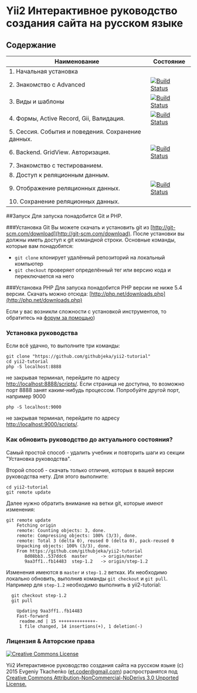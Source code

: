 # Yii2 Интерактивное руководство создания сайта на русском языке

## Содержание

| Наименование | Состояние  |
|---|---|
| 1. Начальная установка  |   |
| 2. Знакомство с Advanced   |  [![Build Status](https://travis-ci.org/githubjeka/yii2-tutorial.svg?branch=step-0)](https://travis-ci.org/githubjeka/yii2-tutorial)  |
| 3. Виды и шаблоны | [![Build Status](https://travis-ci.org/githubjeka/yii2-tutorial.svg?branch=step-0.1)](https://travis-ci.org/githubjeka/yii2-tutorial)
| 4. Формы, Active Record, Gii, Валидация. | [![Build Status](https://travis-ci.org/githubjeka/yii2-tutorial.svg?branch=step-0.2)](https://travis-ci.org/githubjeka/yii2-tutorial)
| 5. Сессия. События и поведения. Сохранение данных.| 
| 6. Backend. GridView. Авторизация.| [![Build Status](https://travis-ci.org/githubjeka/yii2-tutorial.svg?branch=step-0.4)](https://travis-ci.org/githubjeka/yii2-tutorial)
| 7. Знакомство с тестированием.| 
| 8. Доступ к реляционным данным.| 
| 9. Отображение реляционных данных.| [![Build Status](https://travis-ci.org/githubjeka/yii2-tutorial.svg?branch=step-1.2)](https://travis-ci.org/githubjeka/yii2-tutorial)
| 10. Сохранение реляционных данных.| 

##Запуск
Для запуска понадобится Git и PHP.

###Установка Git
Вы можете скачать и установить git из [http://git-scm.com/download](http://git-scm.com/download). 
После установки вы должны иметь доступ к git командной строки. Основные команды, которые вам понадобятся:

- `git clone` клонирует удалённый репозиторий на локальный компьютер
- `git checkout` проверяет определённый тег или версию кода и переключается на него
 
###Установка PHP
Для запуска понадобится PHP версии не ниже 5.4 версии.
Скачать можно отсюда: [http://php.net/downloads.php](http://php.net/downloads.php)

Если у вас возникли сложности с установкой инструментов, то обратитесь на 
[форум за помощью](http://yiiframework.ru/forum/viewforum.php?f=17&sid=7d16a10cc45601f77dfd89c094b0b4f9))

### Установка руководства

Если всё удачно, то выполните три команды:

```
git clone "https://github.com/githubjeka/yii2-tutorial"
cd yii2-tutorial
php -S localhost:8888
```

не закрывая терминал, перейдите по адресу [http://localhost:8888/scripts/](http://localhost:8888/scripts/).
Если страница не доступна, то возможно порт 8888 занят каким-нибудь процессом. Попробуйте другой порт, например 9000

```
php -S localhost:9000
```
не закрывая терминал, перейдите по адресу [http://localhost:9000/scripts/](http://localhost:8888/scripts/).

### Как обновить руководство до актуального состояния?

Самый простой способ - удалить учебник и повторить шаги из секции "Установка руководства".

Второй способ - скачать только отличия, которых в вашей версии руководства нету. Для этого выполните:

```
cd yii2-tutorial
git remote update
```

Далее нужно обратить внимание на ветки git, которые имеют изменения:

```
git remote update                                         
    Fetching origin                                             
    remote: Counting objects: 3, done.                          
    remote: Compressing objects: 100% (3/3), done.              
    remote: Total 3 (delta 0), reused 0 (delta 0), pack-reused 0
    Unpacking objects: 100% (3/3), done.                        
    From https://github.com/githubjeka/yii2-tutorial            
       8d08bb3..537ddc6  master     -> origin/master
       9aa3ff1..fb14483  step-1.2   -> origin/step-1.2                                    
```
  
Изменения имеются в `master` и `step-1.2` ветках. Их необходимо локально обновить, выполнив команды `git checkout` и
`git pull`. Например для `step-1.2` необходимо выполнить в yii2-tutorial:
  
```
  git checkout step-1.2
  git pull  
                                               
    Updating 9aa3ff1..fb14483                                   
    Fast-forward                     
     readme.md | 15 ++++++++++++++-                             
     1 file changed, 14 insertions(+), 1 deletion(-)            
```

### Лицензия & Авторские права

<a rel="license" href="http://creativecommons.org/licenses/by-nc-nd/3.0/deed.ru">
<img alt="Creative Commons License" style="border-width:0" src="https://i.creativecommons.org/l/by-nc-nd/3.0/88x31.png" />
</a>

Yii2 Интерактивное руководство создания сайта на русском языке (с) 2015 Evgeniy Tkachenko (<et.coder@gmail.com>)
распространятся под <a rel="license" href="http://creativecommons.org/licenses/by-nc-nd/3.0/deed.ru">Creative Commons Attribution-NonCommercial-NoDerivs 3.0 Unported License.</a>
